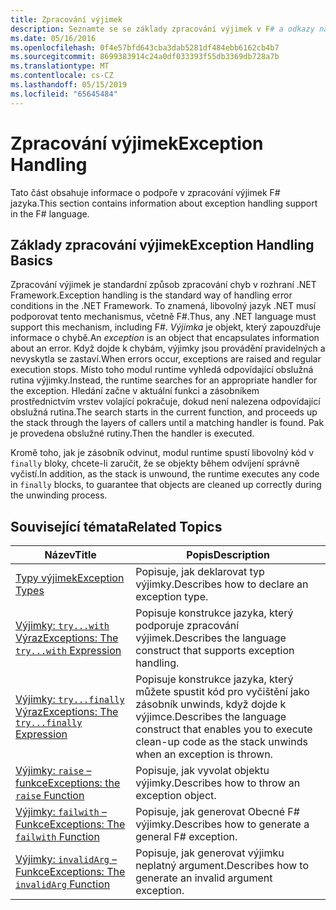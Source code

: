 ```yaml
---
title: Zpracování výjimek
description: Seznamte se se základy zpracování výjimek v F# a odkazy na výrazy a funkce pro zpracování výjimek.
ms.date: 05/16/2016
ms.openlocfilehash: 0f4e57bfd643cba3dab5281df484ebb6162cb4b7
ms.sourcegitcommit: 8699383914c24a0df033393f55db3369db728a7b
ms.translationtype: MT
ms.contentlocale: cs-CZ
ms.lasthandoff: 05/15/2019
ms.locfileid: "65645484"
---
```

# <a name="exception-handling"></a><span data-ttu-id="94828-103">Zpracování výjimek</span><span class="sxs-lookup"><span data-stu-id="94828-103">Exception Handling</span></span>

<span data-ttu-id="94828-104">Tato část obsahuje informace o podpoře v zpracování výjimek F# jazyka.</span><span class="sxs-lookup"><span data-stu-id="94828-104">This section contains information about exception handling support in the F# language.</span></span>

## <a name="exception-handling-basics"></a><span data-ttu-id="94828-105">Základy zpracování výjimek</span><span class="sxs-lookup"><span data-stu-id="94828-105">Exception Handling Basics</span></span>
<span data-ttu-id="94828-106">Zpracování výjimek je standardní způsob zpracování chyb v rozhraní .NET Framework.</span><span class="sxs-lookup"><span data-stu-id="94828-106">Exception handling is the standard way of handling error conditions in the .NET Framework.</span></span> <span data-ttu-id="94828-107">To znamená, libovolný jazyk .NET musí podporovat tento mechanismus, včetně F#.</span><span class="sxs-lookup"><span data-stu-id="94828-107">Thus, any .NET language must support this mechanism, including F#.</span></span> <span data-ttu-id="94828-108">*Výjimka* je objekt, který zapouzdřuje informace o chybě.</span><span class="sxs-lookup"><span data-stu-id="94828-108">An *exception* is an object that encapsulates information about an error.</span></span> <span data-ttu-id="94828-109">Když dojde k chybám, výjimky jsou provádění pravidelných a nevyskytla se zastaví.</span><span class="sxs-lookup"><span data-stu-id="94828-109">When errors occur, exceptions are raised and regular execution stops.</span></span> <span data-ttu-id="94828-110">Místo toho modul runtime vyhledá odpovídající obslužná rutina výjimky.</span><span class="sxs-lookup"><span data-stu-id="94828-110">Instead, the runtime searches for an appropriate handler for the exception.</span></span> <span data-ttu-id="94828-111">Hledání začne v aktuální funkci a zásobníkem prostřednictvím vrstev volající pokračuje, dokud není nalezena odpovídající obslužná rutina.</span><span class="sxs-lookup"><span data-stu-id="94828-111">The search starts in the current function, and proceeds up the stack through the layers of callers until a matching handler is found.</span></span> <span data-ttu-id="94828-112">Pak je provedena obslužné rutiny.</span><span class="sxs-lookup"><span data-stu-id="94828-112">Then the handler is executed.</span></span>

<span data-ttu-id="94828-113">Kromě toho, jak je zásobník odvinut, modul runtime spustí libovolný kód v `finally` bloky, chcete-li zaručit, že se objekty během odvíjení správně vyčistí.</span><span class="sxs-lookup"><span data-stu-id="94828-113">In addition, as the stack is unwound, the runtime executes any code in `finally` blocks, to guarantee that objects are cleaned up correctly during the unwinding process.</span></span>

## <a name="related-topics"></a><span data-ttu-id="94828-114">Související témata</span><span class="sxs-lookup"><span data-stu-id="94828-114">Related Topics</span></span>

|<span data-ttu-id="94828-115">Název</span><span class="sxs-lookup"><span data-stu-id="94828-115">Title</span></span>|<span data-ttu-id="94828-116">Popis</span><span class="sxs-lookup"><span data-stu-id="94828-116">Description</span></span>|
|-----|-----------|
|[<span data-ttu-id="94828-117">Typy výjimek</span><span class="sxs-lookup"><span data-stu-id="94828-117">Exception Types</span></span>](exception-types.md)|<span data-ttu-id="94828-118">Popisuje, jak deklarovat typ výjimky.</span><span class="sxs-lookup"><span data-stu-id="94828-118">Describes how to declare an exception type.</span></span>|
|[<span data-ttu-id="94828-119">Výjimky: `try...with` Výraz</span><span class="sxs-lookup"><span data-stu-id="94828-119">Exceptions: The `try...with` Expression</span></span>](the-try-with-expression.md)|<span data-ttu-id="94828-120">Popisuje konstrukce jazyka, který podporuje zpracování výjimek.</span><span class="sxs-lookup"><span data-stu-id="94828-120">Describes the language construct that supports exception handling.</span></span>|
|[<span data-ttu-id="94828-121">Výjimky: `try...finally` Výraz</span><span class="sxs-lookup"><span data-stu-id="94828-121">Exceptions: The `try...finally` Expression</span></span>](the-try-finally-expression.md)|<span data-ttu-id="94828-122">Popisuje konstrukce jazyka, který můžete spustit kód pro vyčištění jako zásobník unwinds, když dojde k výjimce.</span><span class="sxs-lookup"><span data-stu-id="94828-122">Describes the language construct that enables you to execute clean-up code as the stack unwinds when an exception is thrown.</span></span>|
|[<span data-ttu-id="94828-123">Výjimky: `raise` – funkce</span><span class="sxs-lookup"><span data-stu-id="94828-123">Exceptions: the `raise` Function</span></span>](the-raise-Function.md)|<span data-ttu-id="94828-124">Popisuje, jak vyvolat objektu výjimky.</span><span class="sxs-lookup"><span data-stu-id="94828-124">Describes how to throw an exception object.</span></span>|
|[<span data-ttu-id="94828-125">Výjimky: `failwith` – Funkce</span><span class="sxs-lookup"><span data-stu-id="94828-125">Exceptions: The `failwith` Function</span></span>](the-failwith-function.md)|<span data-ttu-id="94828-126">Popisuje, jak generovat Obecné F# výjimky.</span><span class="sxs-lookup"><span data-stu-id="94828-126">Describes how to generate a general F# exception.</span></span>|
|[<span data-ttu-id="94828-127">Výjimky: `invalidArg` – Funkce</span><span class="sxs-lookup"><span data-stu-id="94828-127">Exceptions: The `invalidArg` Function</span></span>](the-invalidArg-function.md)|<span data-ttu-id="94828-128">Popisuje, jak generovat výjimku neplatný argument.</span><span class="sxs-lookup"><span data-stu-id="94828-128">Describes how to generate an invalid argument exception.</span></span>|
